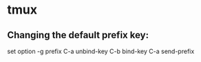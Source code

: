 tmux
======

Changing the default prefix key:
------------------------------
set option -g prefix C-a
unbind-key C-b
bind-key C-a send-prefix

